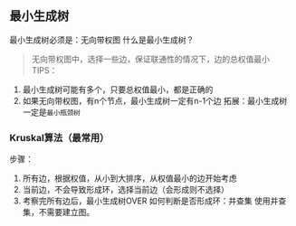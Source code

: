 ## 最小生成树
最小生成树必须是：无向带权图
什么是最小生成树？
> 无向带权图中，选择一些边，保证联通性的情况下，边的总权值最小
TIPS：
1. 最小生成树可能有多个，只要总权值最小，都是正确的
2. 如果无向带权图，有n个节点，最小生成树一定有n-1个边
拓展：最小生成树一定是`最小瓶颈树`

### Kruskal算法（最常用）
步骤：
1. 所有边，根据权值，从小到大排序，从权值最小的边开始考虑
2. 当前边，不会导致形成环，选择当前边（会形成则不选择）
3. 考察完所有边后，最小生成树OVER
如何判断是否形成环：并查集
使用并查集，不需要建立图。

### 
